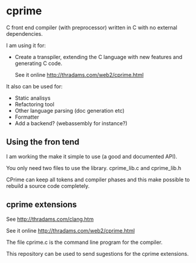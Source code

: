 # cprime

C front end compiler (with preprocessor) written in C with no external dependencies.

I am using it for:
 - Create a transpiler, extending the C language with new features and generating C code.
  
   See it online http://thradams.com/web2/cprime.html

It also can be used for:
- Static analisys
- Refactoring tool
- Other language parsing (doc generation etc)
- Formatter
- Add a backend? (webassembly for instance?)

## Using the fron tend
I am working the make it simple to use (a good and documented API). 

You only need two files to use the library. cprime_lib.c and cprime_lib.h

CPrime can keep all tokens and compiler phases and this make possible
to rebuild a source code completely.

## cprime extensions

See http://thradams.com/clang.htm

See it online http://thradams.com/web2/cprime.html

The file cprime.c is the command line program for the compiler.

This repository can be used to send sugestions for the cprime extensions.
